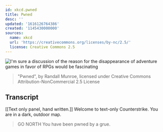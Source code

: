 ```yaml
---
id: xkcd.pwned
title: Pwned
desc: ''
updated: '1616126764386'
created: '1145430000000'
sources:
  name: xkcd
  url: 'https://creativecommons.org/licenses/by-nc/2.5/'
  license: Creative Commons 2.5
---
```

![I'm sure a discussion of the reason for the disappearance of adventure games in favor of RPGs would be fascinating](https://imgs.xkcd.com/comics/pwned.png)
> "Pwned", by Randall Munroe, licensed under Creative Commons Attribution-NonCommercial 2.5 License

## Transcript
[[Text only panel, hand written.]]
Welcome to text-only Counterstrike.
You are in a dark, outdoor map.
> GO NORTH
You have been pwned by a grue.
